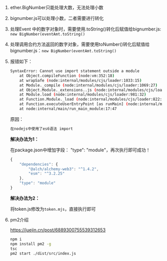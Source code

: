 1. ether.BigNumber只能处理大数，无法处理小数

2. bignumber.js可以处理小数，二者需要进行转化

3. 处理Event 中的数字对象时，需要使用.toString()转化后赋值给bignumber.js: `new BigNumber(eventAmt.toString()`

4. 处理调用合约方法返回的数字对象，需要使用toNumber()转化后赋值给bignumber.js：`new BigNumber(eventAmt.toString()`

5. 报错如下：

   ```sh
   SyntaxError: Cannot use import statement outside a module
       at Object.compileFunction (node:vm:352:18)
       at wrapSafe (node:internal/modules/cjs/loader:1033:15)
       at Module._compile (node:internal/modules/cjs/loader:1069:27)
       at Object.Module._extensions..js (node:internal/modules/cjs/loader:1159:10)
       at Module.load (node:internal/modules/cjs/loader:981:32)
       at Function.Module._load (node:internal/modules/cjs/loader:822:12)
       at Function.executeUserEntryPoint [as runMain] (node:internal/modules/run_main:77:12)
       at node:internal/main/run_main_module:17:47
   ```

   原因：

   ```sh
   在nodejs中使用了es6语法 import
   ```

   **解决办法为1：**

   在package.json中增加字段：    "type": "module"，再次执行即可成功！

   ```js
   {
       "dependencies": {
           "@alch/alchemy-web3": "^1.4.2",
           "esm": "^3.2.25"
       },
       "type": "module"
   }
   ```

   **解决办法为2：**

   将token.js修改为`token.mjs`，直接执行即可

6. pm2介绍

   https://juejin.cn/post/6889300755539312653

   ```sh
   npm i
   npm install pm2 -g
   tsc
   pm2 start ./dist/src/index.js
   ```

   
